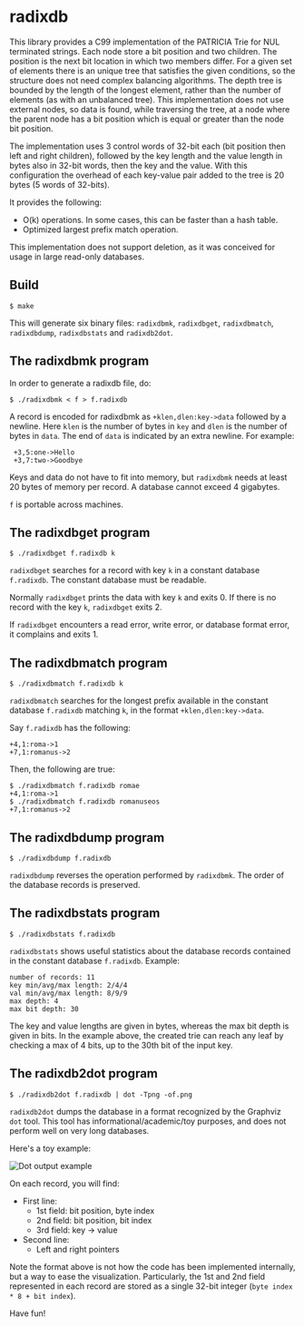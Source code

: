 radixdb
=======

This library provides a C99 implementation of the PATRICIA Trie for NUL
terminated strings.  Each node store a bit position and two children.  The
position is the next bit location in which two members differ.  For a given set
of elements there is an unique tree that satisfies the given conditions, so the
structure does not need complex balancing algorithms.  The depth tree is
bounded by the length of the longest element, rather than the number of
elements (as with an unbalanced tree).  This implementation does not use
external nodes, so data is found, while traversing the tree, at a node where
the parent node has a bit position which is equal or greater than the node bit
position.

The implementation uses 3 control words of 32-bit each (bit position then left
and right children), followed by the key length and the value length in bytes
also in 32-bit words, then the key and the value. With this configuration the
overhead of each key-value pair added to the tree is 20 bytes (5 words of
32-bits).

It provides the following:
 * O(k) operations. In some cases, this can be faster than a hash table.
 * Optimized largest prefix match operation.

This implementation does not support deletion, as it was conceived for usage in
large read-only databases.

Build
-----

    $ make

This will generate six binary files: `radixdbmk`, `radixdbget`, `radixdbmatch`,
`radixdbdump`, `radixdbstats` and `radixdb2dot`.

The radixdbmk program
---------------------

In order to generate a radixdb file, do:

    $ ./radixdbmk < f > f.radixdb

A record is encoded for radixdbmk as `+klen,dlen:key->data` followed by a
newline. Here `klen` is the number of bytes in `key` and `dlen` is the number
of bytes in `data`. The end of `data` is indicated by an extra newline. For
example:

     +3,5:one->Hello
     +3,7:two->Goodbye

Keys and data do not have to fit into memory, but `radixdbmk` needs at least 20
bytes of memory per record. A database cannot exceed 4 gigabytes.

`f` is portable across machines.


The radixdbget program
----------------------

    $ ./radixdbget f.radixdb k

`radixdbget` searches for a record with key `k` in a constant database
`f.radixdb`. The constant database must be readable.

Normally `radixdbget` prints the data with key `k` and exits 0. If there is no
record with the key `k`, `radixdbget` exits 2.

If `radixdbget` encounters a read error, write error, or database format error,
it complains and exits 1.


The radixdbmatch program
------------------------

    $ ./radixdbmatch f.radixdb k

`radixdbmatch` searches for the longest prefix available in the constant
database `f.radixdb` matching `k`, in the format `+klen,dlen:key->data`.

Say `f.radixdb` has the following:

    +4,1:roma->1
    +7,1:romanus->2

Then, the following are true:

    $ ./radixdbmatch f.radixdb romae
    +4,1:roma->1
    $ ./radixdbmatch f.radixdb romanuseos
    +7,1:romanus->2


The radixdbdump program
-----------------------

    $ ./radixdbdump f.radixdb

`radixdbdump` reverses the operation performed by `radixdbmk`.  The order of
the database records is preserved.


The radixdbstats program
------------------------

    $ ./radixdbstats f.radixdb

`radixdbstats` shows useful statistics about the database records contained in
the constant database `f.radixdb`. Example:

    number of records: 11
    key min/avg/max length: 2/4/4
    val min/avg/max length: 8/9/9
    max depth: 4
    max bit depth: 30

The key and value lengths are given in bytes, whereas the max bit depth is
given in bits.  In the example above, the created trie can reach any leaf by
checking a max of 4 bits, up to the 30th bit of the input key.


The radixdb2dot program
-----------------------

    $ ./radixdb2dot f.radixdb | dot -Tpng -of.png

`radixdb2dot` dumps the database in a format recognized by the Graphviz `dot`
tool.  This tool has informational/academic/toy purposes, and does not perform
well on very long databases.

Here's a toy example:

![Dot output example](https://raw.githubusercontent.com/balena/radixdb/master/example.png)

On each record, you will find:
* First line:
  * 1st field: bit position, byte index
  * 2nd field: bit position, bit index
  * 3rd field: key -> value
* Second line:
  * Left and right pointers

Note the format above is not how the code has been implemented internally, but
a way to ease the visualization.  Particularly, the 1st and 2nd field
represented in each record are stored as a single 32-bit integer
(`byte index * 8 + bit index`).


Have fun!
